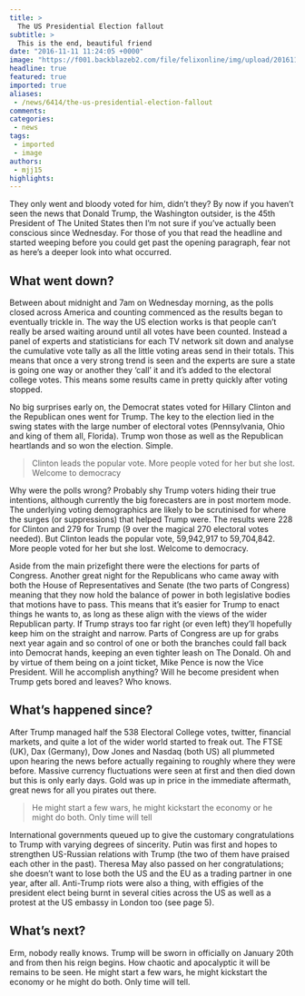 ```yaml
---
title: >
  The US Presidential Election fallout
subtitle: >
  This is the end, beautiful friend
date: "2016-11-11 11:24:05 +0000"
image: "https://f001.backblazeb2.com/file/felixonline/img/upload/201611111123-so515-5439999805_4280c8bcef_o.jpg"
headline: true
featured: true
imported: true
aliases:
 - /news/6414/the-us-presidential-election-fallout
comments:
categories:
 - news
tags:
 - imported
 - image
authors:
 - mjj15
highlights:
---
```


They only went and bloody voted for him, didn’t they? By now if you haven’t seen the news that Donald Trump, the Washington outsider, is the 45th President of The United States then I’m not sure if you’ve actually been conscious since Wednesday. For those of you that read the headline and started weeping before you could get past the opening paragraph, fear not as here’s a deeper look into what occurred.
## What went down?
Between about midnight and 7am on Wednesday morning, as the polls closed across America and counting commenced as the results began to eventually trickle in. The way the US election works is that people can’t really be arsed waiting around until all votes have been counted. Instead a panel of experts and statisticians for each TV network sit down and analyse the cumulative vote tally as all the little voting areas send in their totals. This means that once a very strong trend is seen and the experts are sure a state is going one way or another they ‘call’ it and it’s added to the electoral college votes. This means some results came in pretty quickly after voting stopped.

No big surprises early on, the Democrat states voted for Hillary Clinton and the Republican ones went for Trump. The key to the election lied in the swing states with the large number of electoral votes (Pennsylvania, Ohio and king of them all, Florida). Trump won those as well as the Republican heartlands and so won the election. Simple.

> Clinton leads the popular vote. More people voted for her but she lost. Welcome to democracy

Why were the polls wrong? Probably shy Trump voters hiding their true intentions, although currently the big forecasters are in post mortem mode. The underlying voting demographics are likely to be scrutinised for where the surges (or suppressions) that helped Trump were. The results were 228 for Clinton and 279 for Trump (9 over the magical 270 electoral votes needed). But Clinton leads the popular vote, 59,942,917 to 59,704,842. More people voted for her but she lost. Welcome to democracy.

Aside from the main prizefight there were the elections for parts of Congress. Another great night for the Republicans who came away with both the House of Representatives and Senate (the two parts of Congress) meaning that they now hold the balance of power in both legislative bodies that motions have to pass. This means that it’s easier for Trump to enact things he wants to, as long as these align with the views of the wider Republican party. If Trump strays too far right (or even left) they’ll hopefully keep him on the straight and narrow. Parts of Congress are up for grabs next year again and so control of one or both the branches could fall back into Democrat hands, keeping an even tighter leash on The Donald. Oh and by virtue of them being on a joint ticket, Mike Pence is now the Vice President. Will he accomplish anything? Will he become president when Trump gets bored and leaves? Who knows.
## What’s happened since?
After Trump managed half the 538 Electoral College votes, twitter, financial markets, and quite a lot of the wider world started to freak out.  The FTSE (UK), Dax (Germany), Dow Jones and Nasdaq (both US) all plummeted upon hearing the news before actually regaining to roughly where they were before. Massive currency fluctuations were seen at first and then died down but this is only early days. Gold was up in price in the immediate aftermath, great news for all you pirates out there.

> He might start a few wars, he might kickstart the economy or he might do both. Only time will tell

International governments queued up to give the customary congratulations to Trump with varying degrees of sincerity. Putin was first and hopes to strengthen US-Russian relations with Trump (the two of them have praised each other in the past). Theresa May also passed on her congratulations; she doesn’t want to lose both the US and the EU as a trading partner in one year, after all. Anti-Trump riots were also a thing, with effigies of the president elect being burnt in several cities across the US as well as a protest at the US embassy in London too (see page 5).
## What’s next?
Erm, nobody really knows. Trump will be sworn in officially on January 20th and from then his reign begins. How chaotic and apocalyptic it will be remains to be seen. He might start a few wars, he might kickstart the economy or he might do both. Only time will tell.
